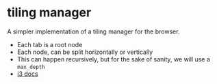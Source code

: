 # tiling manager

A simpler implementation of a tiling manager for the browser.

- Each tab is a root node
- Each node, can be split horizontally or vertically
- This can happen recursively, but for the sake of sanity, we will use a `max_depth`
- [i3 docs](https://i3wm.org/docs/userguide.html#tree) 
